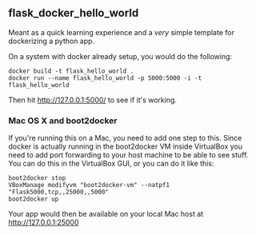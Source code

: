 ## flask_docker_hello_world

Meant as a quick learning experience and a *very* simple template
for dockerizing a python app.

On a system with docker already setup, you would do the following:

```
docker build -t flask_hello_world .
docker run --name flask_hello_world -p 5000:5000 -i -t flask_hello_world
```

Then hit http://127.0.0.1:5000/ to see if it's working.

### Mac OS X and boot2docker

If you're running this on a Mac, you need to add one step to this.
Since docker is actually running in the boot2docker VM inside VirtualBox
you need to add port forwarding to your host machine to be able to see stuff.
You can do this in the VirtualBox GUI, or you can do it like this:

```
boot2docker stop
VBoxManage modifyvm "boot2docker-vm" --natpf1 "Flask5000,tcp,,25000,,5000"
boot2docker up
```

Your app would then be available on your local Mac host at http://127.0.0.1:25000
